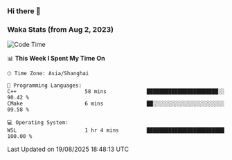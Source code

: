 ### Hi there 👋

### Waka Stats (from Aug 2, 2023)

<!--START_SECTION:waka-->
![Code Time](http://img.shields.io/badge/Code%20Time-1%2C019%20hrs%2051%20mins-blue)

📊 **This Week I Spent My Time On** 

```text
🕑︎ Time Zone: Asia/Shanghai

💬 Programming Languages: 
C++                      58 mins             ███████████████████████░░   90.42 % 
CMake                    6 mins              ██░░░░░░░░░░░░░░░░░░░░░░░   09.58 % 

💻 Operating System: 
WSL                      1 hr 4 mins         █████████████████████████   100.00 % 
```


 Last Updated on 19/08/2025 18:48:13 UTC
<!--END_SECTION:waka-->
